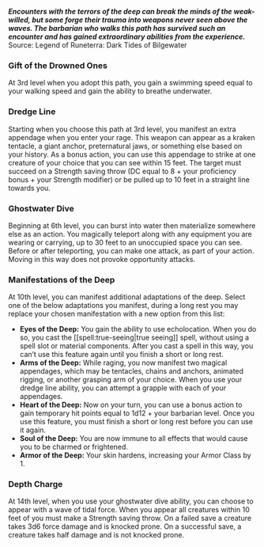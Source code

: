 ***Encounters with the terrors of the deep can break the minds of the weak-willed, but some forge their trauma into weapons never seen above the waves. The barbarian who walks this path has survived such an encounter and has gained extraordinary abilities from the experience.***
Source: Legend of Runeterra: Dark Tides of Bilgewater
### Gift of the Drowned Ones
At 3rd level when you adopt this path, you gain a swimming speed equal to your walking speed and gain the ability to breathe underwater.
### Dredge Line
Starting when you choose this path at 3rd level, you manifest an extra appendage when you enter your rage. This weapon can appear as a kraken tentacle, a giant anchor, preternatural jaws, or something else based on your history.
As a bonus action, you can use this appendage to strike at one creature of your choice that you can see within 15 feet. The target must succeed on a Strength saving throw (DC equal to 8 + your proficiency bonus + your Strength modifier) or be pulled up to 10 feet in a straight line towards you.
### Ghostwater Dive
Beginning at 6th level, you can burst into water then materialize somewhere else as an action. You magically teleport along with any equipment you are wearing or carrying, up to 30 feet to an unoccupied space you can see. Before or after teleporting, you can make one attack, as part of your action. Moving in this way does not provoke opportunity attacks.
### Manifestations of the Deep
At 10th level, you can manifest additional adaptations of the deep. Select one of the below adaptations you manifest, during a long rest you may replace your chosen manifestation with a new option from this list:
* **Eyes of the Deep:** You gain the ability to use echolocation. When you do so, you cast the [[spell:true-seeing|true seeing]] spell, without using a spell slot or material components. After you cast a spell in this way, you can’t use this feature again until you finish a short or long rest.
* **Arms of the Deep:** While raging, you now manifest two magical appendages, which may be tentacles, chains and anchors, animated rigging, or another grasping arm of your choice. When you use your dredge line ability, you can attempt a grapple with each of your appendages.
* **Heart of the Deep:** Now on your turn, you can use a bonus action to gain temporary hit points equal to 1d12 + your barbarian level. Once you use this feature, you must finish a short or long rest before you can use it again.
* **Soul of the Deep:** You are now immune to all effects that would cause you to be charmed or frightened.
* **Armor of the Deep:** Your skin hardens, increasing your Armor Class by 1.
### Depth Charge
At 14th level, when you use your ghostwater dive ability, you can choose to appear with a wave of tidal force. When you appear all creatures within 10 feet of you must make a Strength saving throw. On a failed save a creature takes 3d6 force damage and is knocked prone. On a successful save, a creature takes half damage and is not knocked prone.